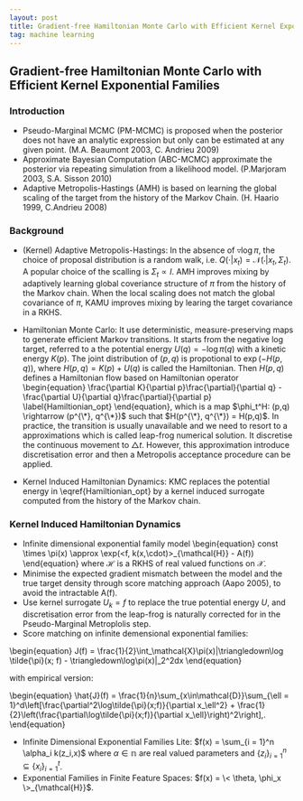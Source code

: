 ```yaml
---
layout: post
title: Gradient-free Hamiltonian Monte Carlo with Efficient Kernel Exponential Families
tag: machine learning
---
```


## Gradient-free Hamiltonian Monte Carlo with Efficient Kernel Exponential Families

### Introduction
* Pseudo-Marginal MCMC (PM-MCMC) is proposed when the posterior does not have an analytic expression but only can be estimated at any given point. (M.A. Beaumont 2003, C. Andrieu 2009)
* Approximate Bayesian Computation (ABC-MCMC) approximate the posterior via repeating simulation from a likelihood model. (P.Marjoram 2003, S.A. Sisson 2010)
* Adaptive Metropolis-Hastings (AMH) is based on learning the global scaling of the target from the history of the Markov Chain. (H. Haario 1999, C.Andrieu 2008)

### Background
* (Kernel) Adaptive Metropolis-Hastings:
  In the absence of $\triangledown \log \pi$, the choice of proposal distribution is a random walk, i.e. $Q(\cdot|x_t) = \mathcal{N}(\cdot|x_t, \Sigma_t)$. A popular choice of the scalling is $\Sigma_t \propto I$. AMH improves mixing by adaptively learning global coveriance structure of $\pi$ from the history of the Markov chain. When the local scaling does not match the global covariance of $\pi$, KAMU improves mixing by learing the target covariance in a RKHS.

* Hamiltonian Monte Carlo:
  It use deterministic, measure-preserving maps to generate efficient Markov transitions. It starts from the negative log target, referred to a the potential energy $U(q) = -\log \pi(q)$ with a kinetic energy $K(p)$. The joint distribution of $(p,q)$ is propotional to $\exp(-H(p,q))$, where $H(p,q) = K(p) + U(q)$ is called the Hamiltonian. Then $H(p,q)$ defines a Hamiltonian flow based on Hamiltonian operator
  \begin{equation} 
  \frac{\partial K}{\partial p}\frac{\partial}{\partial q} - \frac{\partial U}{\partial q}\frac{\partial}{\partial p} \label{Hamiltionian_opt}
  \end{equation}, which is a map $\phi_t^H: (p,q) \rightarrow (p^{\*}, q^{\*})$ such that $H(p^{\*}, q^{\*}) = H(p,q)$. In practice, the transition is usually unavailable and we need to resort to a approximations which is called leap-frog numerical solution. It discretise the continuous movement to $\triangle t$. However, this approximation introduce discretisation error and then a Metropolis acceptance procedure can be applied. 

* Kernel Induced Hamiltonian Dynamics: KMC replaces the potential energy in \eqref{Hamiltionian_opt} by a kernel induced surrogate computed from the history of the Markov chain. 

### Kernel Induced Hamiltonian Dynamics
* Infinite dimensional exponential family model
\begin{equation}
const \times \pi(x) \approx \exp(\<f, k(x,\cdot)\>_{\mathcal{H}} - A(f))
\end{equation}
where $\mathcal{H}$ is a RKHS of real valued functions on $\mathcal{X}$.
* Minimise the expected gradient mismatch between the model and the true target density through score matching approach (Aapo 2005), to avoid the intractable A(f).
* Use kernel surrogate $U_k = f$ to replace the true potential energy $U$, and discretisation error from the leap-frog is naturally corrected for in the Pseudo-Marginal Metroplolis step.
* Score matching on infinite demensional exponential families:

\begin{equation}
J(f) = \frac{1}{2}\int_\mathcal{X}\pi(x)\|\triangledown\log \tilde{\pi}(x; f) - \triangledown\log\pi(x)\|_2^2dx 
\end{equation}

with empirical version:

\begin{equation}
\hat{J}(f) = \frac{1}{n}\sum_{x\in\mathcal{D}}\sum_{\ell = 1}^d\left[\frac{\partial^2\log\tilde{\pi}(x;f)}{\partial x_\ell^2} + \frac{1}{2}\left(\frac{\partial\log\tilde{\pi}(x;f)}{\partial x_\ell}\right)^2\right]\,.
\end{equation}

* Infinite Dimensional Exponential Families Lite: $f(x) = \sum_{i = 1}^n \alpha_i k(z_i,x)$ where $\alpha\in \mathbb{n}$ are real valued parameters and $\{z_i\}_{i=1}^n \subseteq \{x_i\}_{i=1}^t$.
* Exponential Families in Finite Feature Spaces: $f(x) = \< \theta, \phi_x \>_{\mathcal{H}}$.
